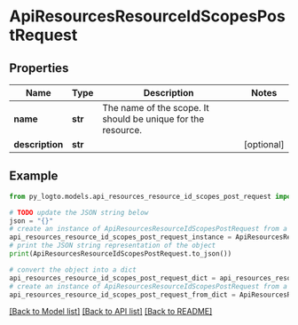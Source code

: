 # ApiResourcesResourceIdScopesPostRequest


## Properties

Name | Type | Description | Notes
------------ | ------------- | ------------- | -------------
**name** | **str** | The name of the scope. It should be unique for the resource. | 
**description** | **str** |  | [optional] 

## Example

```python
from py_logto.models.api_resources_resource_id_scopes_post_request import ApiResourcesResourceIdScopesPostRequest

# TODO update the JSON string below
json = "{}"
# create an instance of ApiResourcesResourceIdScopesPostRequest from a JSON string
api_resources_resource_id_scopes_post_request_instance = ApiResourcesResourceIdScopesPostRequest.from_json(json)
# print the JSON string representation of the object
print(ApiResourcesResourceIdScopesPostRequest.to_json())

# convert the object into a dict
api_resources_resource_id_scopes_post_request_dict = api_resources_resource_id_scopes_post_request_instance.to_dict()
# create an instance of ApiResourcesResourceIdScopesPostRequest from a dict
api_resources_resource_id_scopes_post_request_from_dict = ApiResourcesResourceIdScopesPostRequest.from_dict(api_resources_resource_id_scopes_post_request_dict)
```
[[Back to Model list]](../README.md#documentation-for-models) [[Back to API list]](../README.md#documentation-for-api-endpoints) [[Back to README]](../README.md)



